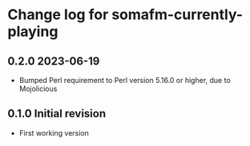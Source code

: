 # Change log for somafm-currently-playing

## 0.2.0 2023-06-19

- Bumped Perl requirement to Perl version 5.16.0 or higher, due to Mojolicious

## 0.1.0 Initial revision

- First working version
